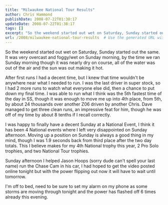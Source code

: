 ```yaml
---
title: "Milwaukee National Tour Results"
author: Chris Hammond
publishDate: 2008-07-22T01:38:17
updateDate: 2008-07-22T01:38:17
tags: []
excerpt: "So the weekend started out wet on Saturday, Sunday started out the same. It was very overcast and foggy/wet on Sunday morning, by the time we ran Sunday morning though it was nearly dry on course, all of the water was out of the air and the sun was out making it hot.  After first runs I had a decent time, but I knew that time wouldn't be anywhere near what I needed to run. I was the last driver in super stock, so I had 2 more runs to watch what everyone else did, then a chance to put down my final time. I was able to run what I think was the 5th fastest time of the day in SS, though it was enough to move me up into 4th place, from 5th, by about 24 thousands over another Z06 driven by another Chris. Dave managed to get three clean runs, an impressive feat for him, though he was off of my time by about 8 tenths if I recall correctly. "
url: /2008/milwaukee-national-tour-results  # Use the generated URL with year
---
```

<p>So the weekend started out wet on Saturday, Sunday started out the same. It was very overcast and foggy/wet on Sunday morning, by the time we ran Sunday morning though it was nearly dry on course, all of the water was out of the air and the sun was out making it hot.</p> <p>After first runs I had a decent time, but I knew that time wouldn't be anywhere near what I needed to run. I was the last driver in super stock, so I had 2 more runs to watch what everyone else did, then a chance to put down my final time. I was able to run what I think was the 5th fastest time of the day in SS, though it was enough to move me up into 4th place, from 5th, by about 24 thousands over another Z06 driven by another Chris. Dave managed to get three clean runs, an impressive feat for him, though he was off of my time by about 8 tenths if I recall correctly.</p> <p>I was happy to finally have a decent Sunday at a National Event, I think it has been 4 National events where I left very disappointed on Sunday afternoon. Moving up a position on Sunday is always a good thing in my mind, though I was 1.9 seconds back from third place after the two day totals. This I believe makes for my 4th National trophy this year, 2 Pro Solo trophies, and two National Tour trophies.</p> <p>Sunday afternoon I helped Jason Hoops (sorry dude can't spell your last name) run the Chase Cam in his car, I had hoped to get the video posted online tonight but with the power flipping out now it will have to wait until tomorrow.</p> <p>I'm off to bed, need to be sure to set my alarm on my phone as some storms are moving through tonight and the power has flashed off 6 times already this evening.</p>
